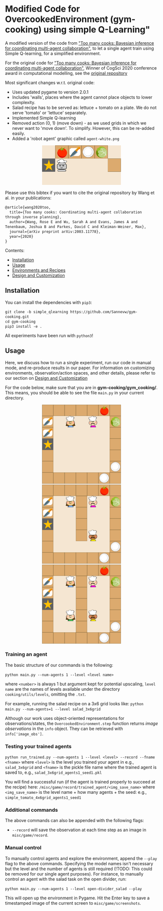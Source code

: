 # Modified Code for OvercookedEnvironment (gym-cooking) using simple Q-Learning"

A modified version of the code from ["Too many cooks: Bayesian inference for coordinating multi-agent collaboration"](https://arxiv.org/pdf/2003.11778.pdf), to let a single agent train using Simple Q-learning, for a simplified environment.

For the original code for ["Too many cooks: Bayesian inference for coordinating multi-agent collaboration"](https://arxiv.org/pdf/2003.11778.pdf), Winner of CogSci 2020 conference award in computational modelling, see the [original repository](https://github.com/rosewang2008/gym-cooking)

Most significant changes w.r.t. original code:
- Uses updated pygame to version 2.0.1
- Includes 'walls', places where the agent cannot place objects to lower complexity.
- Salad recipe has to be served as: lettuce + tomato on a plate. We do not serve 'tomato' or 'lettuce' separately.
- Implemented Simple Q-learning
- Removed action (0, 1) (move down) - as we used grids in which we never want to 'move down'. To simplify. However, this can be re-added easily.
- Added a 'robot agent' graphic called `agent-white.png`

<p align="center">
    <img src="images/salad_robot.gif" width=260></img>
</p>

Please use this bibtex if you want to cite the original repository by Wang et al. in your publications:
```
@article{wang2020too,
  title={Too many cooks: Coordinating multi-agent collaboration through inverse planning},
  author={Wang, Rose E and Wu, Sarah A and Evans, James A and Tenenbaum, Joshua B and Parkes, David C and Kleiman-Weiner, Max},
  journal={arXiv preprint arXiv:2003.11778},
  year={2020}
}
```
Contents:
- [Installation](#installation)
- [Usage](#usage)
- [Environments and Recipes](docs/environments.md)
- [Design and Customization](docs/design.md)

## Installation

You can install the dependencies with `pip3`:
```
git clone -b simple_qlearning https://github.com/Sannevw/gym-cooking.git
cd gym-cooking
pip3 install -e .
```

All experiments have been run with `python3`! 

## Usage 

Here, we discuss how to run a single experiment, run our code in manual mode, and re-produce results in our paper. For information on customizing environments, observation/action spaces, and other details, please refer to our section on [Design and Customization](docs/design.md)

For the code below, make sure that you are in **gym-cooking/gym_cooking/**. This means, you should be able to see the file `main.py` in your current directory.

<p align="center">
    <img src="images/2_open.png" width=260></img>
    <img src="images/3_partial.png" width=260></img>
    <img src="images/4_full.png" width=260></img>
</p>

### Training an agent

The basic structure of our commands is the following:

`python main.py --num-agents 1 --level <level name>`

where `<number>` is always 1 but argument kept for potential upscaling, `level name` are the names of levels available under the directory `cooking/utils/levels`, omitting the `.txt`.

For example, running the salad recipe on a 3x6 grid looks like:
`python main.py --num-agents=1 --level salad_3x6grid`

Although our work uses object-oriented representations for observations/states, the `OvercookedEnvironment.step` function returns *image observations* in the `info` object. They can be retrieved with `info['image_obs']`.  

### Testing your trained agents

`python run_trained.py --num-agents 1 --level <level> --record --fname <fname>`
where `<level>` is the level you trained your agent in e.g., `salad_3x6grid` and `<fname>` is the pickle file name where the trained agent is saved to, e.g., `salad_3x6grid_agents1_seed1.pkl`

You will find a successful run (if the agent is trained properly to succeed at the recipe) here:
`/misc/game/record/trained_agent/<img_save_name>`
where `<img_save_name>` is the level name + how many agents + the seed: e.g., `simple_tomato_4x6grid_agents1_seed1`

### Additional commands

The above commands can also be appended with the following flags:
* `--record` will save the observation at each time step as an image in `misc/game/record`.

### Manual control

To manually control agents and explore the environment, append the `--play` flag to the above commands. Specifying the model names isn't necessary but the level and the number of agents is still required (!TODO: This could be removed for our single agent purposes). For instance, to manually control an agent with the salad task on the open divider, run:

`python main.py --num-agents 1 --level open-divider_salad --play`

This will open up the environment in Pygame. Hit the Enter key to save a timestamped image of the current screen to `misc/game/screenshots`.

